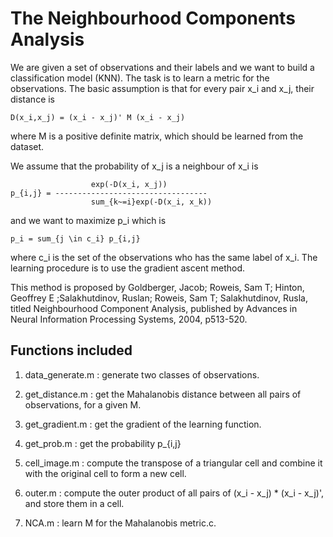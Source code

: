 # The Neighbourhood Components Analysis

We are given a set of observations and their labels and we want to build a classification model (KNN). The task is to learn a metric for the observations. The basic assumption is that for every pair x_i and x_j, their distance is 

	D(x_i,x_j) = (x_i - x_j)' M (x_i - x_j)

where M is a positive definite matrix, which should be learned from the dataset.

We assume that the probability of x_j is a neighbour of x_i is

	                  exp(-D(x_i, x_j))
	p_{i,j} = ----------------------------------
                      sum_{k~=i}exp(-D(x_i, x_k))

and we want to maximize p_i which is

	p_i = sum_{j \in c_i} p_{i,j}

where c_i is the set of the observations who has the same label of x_i. The learning procedure is to use the gradient ascent method.

This method is proposed by Goldberger, Jacob; Roweis, Sam T; Hinton, Geoffrey E ;Salakhutdinov, Ruslan; Roweis, Sam T; Salakhutdinov, Rusla, titled Neighbourhood Component Analysis, published by Advances in Neural Information Processing Systems, 2004, p513-520.

## Functions included 

1. data_generate.m : generate two classes of observations.

2. get_distance.m : get the Mahalanobis distance between all pairs of observations, for a given M.

3. get_gradient.m : get the gradient of the learning function.

4. get_prob.m : get the probability p_{i,j}

5. cell_image.m : compute the transpose of a triangular cell and combine it with the original cell to form a new cell.

6. outer.m : compute the outer product of all pairs of (x_i - x_j) * (x_i - x_j)', and store them in a cell.

7. NCA.m : learn M for the Mahalanobis metric.c.
